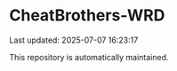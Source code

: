 # CheatBrothers-WRD

Last updated: 2025-07-07 16:23:17

This repository is automatically maintained.
